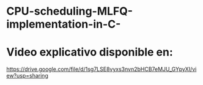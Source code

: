# CPU-scheduling-MLFQ-implementation-in-C-

# Video explicativo disponible en:
https://drive.google.com/file/d/1sg7LSE8vyxs3nvn2bHCB7eMJU_GYpyXI/view?usp=sharing
